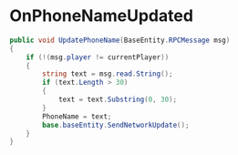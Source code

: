 <Badge type="danger" text="Carbon Compatible"/><Badge type="warning" text="Oxide Compatible"/>
# OnPhoneNameUpdated
```csharp
public void UpdatePhoneName(BaseEntity.RPCMessage msg)
{
	if (!(msg.player != currentPlayer))
	{
		string text = msg.read.String();
		if (text.Length > 30)
		{
			text = text.Substring(0, 30);
		}
		PhoneName = text;
		base.baseEntity.SendNetworkUpdate();
	}
}

```
